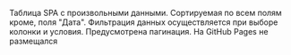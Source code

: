 Таблица SPA с произвольными данными.
Сортируемая по всем полям кроме, поля "Дата".
Фильтрация данных осуществляется при выборе колонки и условия.
Предусмотрена пагинация.
На GitHub Pages не размещался
